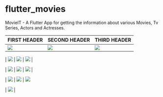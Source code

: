 # flutter_movies

MovieIT - A Flutter App for getting the information about various Movies, Tv Series, Actors and Actresses.

| FIRST HEADER | SECOND HEADER | THIRD HEADER |
| --- | --- | --- |
| ![](https://github.com/harshguptahg007/MovieIT/blob/master/screenshots/Screenshot_2019-10-31-22-35-07-659_com.example.flutter_movies.png) | ![](https://github.com/harshguptahg007/MovieIT/blob/master/screenshots/Screenshot_2019-10-31-22-35-13-094_com.example.flutter_movies.png) | ![](https://github.com/harshguptahg007/MovieIT/blob/master/screenshots/Screenshot_2019-10-31-22-35-26-648_com.example.flutter_movies.png) |

| ![](https://github.com/harshguptahg007/MovieIT/blob/master/screenshots/Screenshot_2019-10-31-22-35-38-513_com.example.flutter_movies.png) | ![](https://github.com/harshguptahg007/MovieIT/blob/master/screenshots/Screenshot_2019-10-31-22-35-44-322_com.example.flutter_movies.png) | ![](https://github.com/harshguptahg007/MovieIT/blob/master/screenshots/Screenshot_2019-10-31-22-36-08-671_com.example.flutter_movies.png) |

| ![](https://github.com/harshguptahg007/MovieIT/blob/master/screenshots/Screenshot_2019-10-31-22-36-15-965_com.example.flutter_movies.png) | ![](https://github.com/harshguptahg007/MovieIT/blob/master/screenshots/Screenshot_2019-10-31-23-01-13-891_com.example.flutter_movies.png) | ![](https://github.com/harshguptahg007/MovieIT/blob/master/screenshots/Screenshot_2019-10-31-23-01-27-774_com.example.flutter_movies.png) |

| ![](https://github.com/harshguptahg007/MovieIT/blob/master/screenshots/Screenshot_2019-10-31-23-01-33-875_com.example.flutter_movies.png) | ![](https://github.com/harshguptahg007/MovieIT/blob/master/screenshots/Screenshot_2019-10-31-23-02-00-469_com.example.flutter_movies.png) | ![](https://github.com/harshguptahg007/MovieIT/blob/master/screenshots/Screenshot_2019-10-31-23-02-18-760_com.example.flutter_movies.png)

| ![](https://github.com/harshguptahg007/MovieIT/blob/master/screenshots/Screenshot_2019-10-31-23-02-22-384_com.example.flutter_movies.png) |

